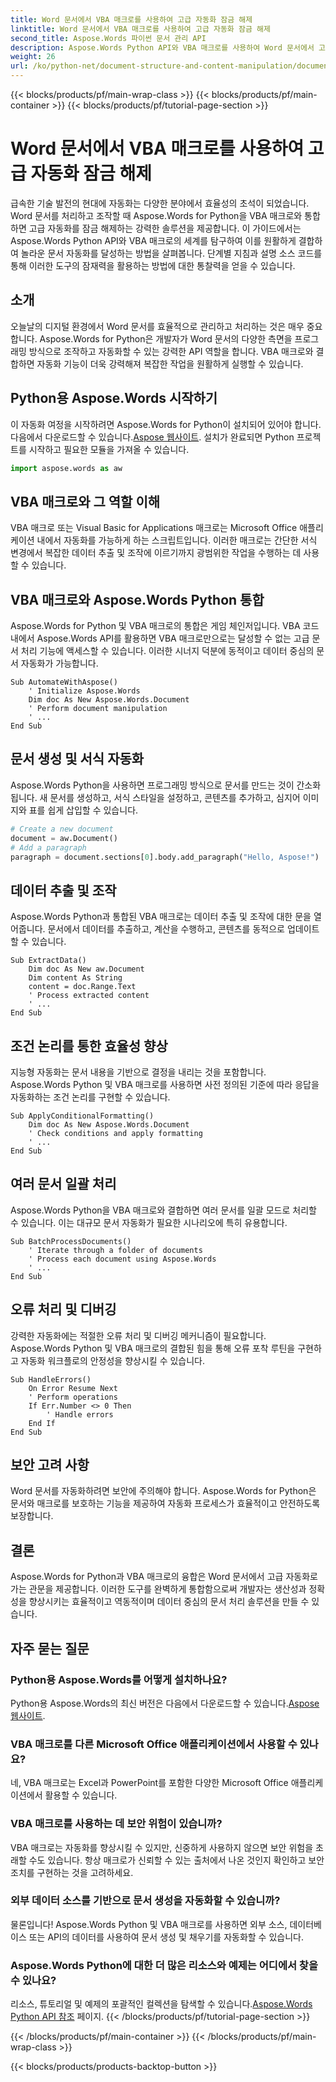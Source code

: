 ```yaml
---
title: Word 문서에서 VBA 매크로를 사용하여 고급 자동화 잠금 해제
linktitle: Word 문서에서 VBA 매크로를 사용하여 고급 자동화 잠금 해제
second_title: Aspose.Words 파이썬 문서 관리 API
description: Aspose.Words Python API와 VBA 매크로를 사용하여 Word 문서에서 고급 자동화를 잠금 해제하세요. 소스 코드와 FAQ로 단계별로 학습하세요. 지금 생산성을 향상하세요. [링크]에서 액세스하세요.
weight: 26
url: /ko/python-net/document-structure-and-content-manipulation/document-vba-macros/
---
```


{{< blocks/products/pf/main-wrap-class >}}
{{< blocks/products/pf/main-container >}}
{{< blocks/products/pf/tutorial-page-section >}}

# Word 문서에서 VBA 매크로를 사용하여 고급 자동화 잠금 해제


급속한 기술 발전의 현대에 자동화는 다양한 분야에서 효율성의 초석이 되었습니다. Word 문서를 처리하고 조작할 때 Aspose.Words for Python을 VBA 매크로와 통합하면 고급 자동화를 잠금 해제하는 강력한 솔루션을 제공합니다. 이 가이드에서는 Aspose.Words Python API와 VBA 매크로의 세계를 탐구하여 이를 원활하게 결합하여 놀라운 문서 자동화를 달성하는 방법을 살펴봅니다. 단계별 지침과 설명 소스 코드를 통해 이러한 도구의 잠재력을 활용하는 방법에 대한 통찰력을 얻을 수 있습니다.


## 소개

오늘날의 디지털 환경에서 Word 문서를 효율적으로 관리하고 처리하는 것은 매우 중요합니다. Aspose.Words for Python은 개발자가 Word 문서의 다양한 측면을 프로그래밍 방식으로 조작하고 자동화할 수 있는 강력한 API 역할을 합니다. VBA 매크로와 결합하면 자동화 기능이 더욱 강력해져 복잡한 작업을 원활하게 실행할 수 있습니다.

## Python용 Aspose.Words 시작하기

이 자동화 여정을 시작하려면 Aspose.Words for Python이 설치되어 있어야 합니다. 다음에서 다운로드할 수 있습니다.[Aspose 웹사이트](https://releases.aspose.com/words/python/). 설치가 완료되면 Python 프로젝트를 시작하고 필요한 모듈을 가져올 수 있습니다.

```python
import aspose.words as aw
```

## VBA 매크로와 그 역할 이해

VBA 매크로 또는 Visual Basic for Applications 매크로는 Microsoft Office 애플리케이션 내에서 자동화를 가능하게 하는 스크립트입니다. 이러한 매크로는 간단한 서식 변경에서 복잡한 데이터 추출 및 조작에 이르기까지 광범위한 작업을 수행하는 데 사용할 수 있습니다.

## VBA 매크로와 Aspose.Words Python 통합

Aspose.Words for Python 및 VBA 매크로의 통합은 게임 체인저입니다. VBA 코드 내에서 Aspose.Words API를 활용하면 VBA 매크로만으로는 달성할 수 없는 고급 문서 처리 기능에 액세스할 수 있습니다. 이러한 시너지 덕분에 동적이고 데이터 중심의 문서 자동화가 가능합니다.

```vba
Sub AutomateWithAspose()
    ' Initialize Aspose.Words
    Dim doc As New Aspose.Words.Document
    ' Perform document manipulation
    ' ...
End Sub
```

## 문서 생성 및 서식 자동화

Aspose.Words Python을 사용하면 프로그래밍 방식으로 문서를 만드는 것이 간소화됩니다. 새 문서를 생성하고, 서식 스타일을 설정하고, 콘텐츠를 추가하고, 심지어 이미지와 표를 쉽게 삽입할 수 있습니다.

```python
# Create a new document
document = aw.Document()
# Add a paragraph
paragraph = document.sections[0].body.add_paragraph("Hello, Aspose!")
```

## 데이터 추출 및 조작

Aspose.Words Python과 통합된 VBA 매크로는 데이터 추출 및 조작에 대한 문을 열어줍니다. 문서에서 데이터를 추출하고, 계산을 수행하고, 콘텐츠를 동적으로 업데이트할 수 있습니다.

```vba
Sub ExtractData()
    Dim doc As New aw.Document
    Dim content As String
    content = doc.Range.Text
    ' Process extracted content
    ' ...
End Sub
```

## 조건 논리를 통한 효율성 향상

지능형 자동화는 문서 내용을 기반으로 결정을 내리는 것을 포함합니다. Aspose.Words Python 및 VBA 매크로를 사용하면 사전 정의된 기준에 따라 응답을 자동화하는 조건 논리를 구현할 수 있습니다.

```vba
Sub ApplyConditionalFormatting()
    Dim doc As New Aspose.Words.Document
    ' Check conditions and apply formatting
    ' ...
End Sub
```

## 여러 문서 일괄 처리

Aspose.Words Python을 VBA 매크로와 결합하면 여러 문서를 일괄 모드로 처리할 수 있습니다. 이는 대규모 문서 자동화가 필요한 시나리오에 특히 유용합니다.

```vba
Sub BatchProcessDocuments()
    ' Iterate through a folder of documents
    ' Process each document using Aspose.Words
    ' ...
End Sub
```

## 오류 처리 및 디버깅

강력한 자동화에는 적절한 오류 처리 및 디버깅 메커니즘이 필요합니다. Aspose.Words Python 및 VBA 매크로의 결합된 힘을 통해 오류 포착 루틴을 구현하고 자동화 워크플로의 안정성을 향상시킬 수 있습니다.

```vba
Sub HandleErrors()
    On Error Resume Next
    ' Perform operations
    If Err.Number <> 0 Then
        ' Handle errors
    End If
End Sub
```

## 보안 고려 사항

Word 문서를 자동화하려면 보안에 주의해야 합니다. Aspose.Words for Python은 문서와 매크로를 보호하는 기능을 제공하여 자동화 프로세스가 효율적이고 안전하도록 보장합니다.

## 결론

Aspose.Words for Python과 VBA 매크로의 융합은 Word 문서에서 고급 자동화로 가는 관문을 제공합니다. 이러한 도구를 완벽하게 통합함으로써 개발자는 생산성과 정확성을 향상시키는 효율적이고 역동적이며 데이터 중심의 문서 처리 솔루션을 만들 수 있습니다.

## 자주 묻는 질문

### Python용 Aspose.Words를 어떻게 설치하나요?
 Python용 Aspose.Words의 최신 버전은 다음에서 다운로드할 수 있습니다.[Aspose 웹사이트](https://releases.aspose.com/words/python/).

### VBA 매크로를 다른 Microsoft Office 애플리케이션에서 사용할 수 있나요?
네, VBA 매크로는 Excel과 PowerPoint를 포함한 다양한 Microsoft Office 애플리케이션에서 활용할 수 있습니다.

### VBA 매크로를 사용하는 데 보안 위험이 있습니까?
VBA 매크로는 자동화를 향상시킬 수 있지만, 신중하게 사용하지 않으면 보안 위험을 초래할 수도 있습니다. 항상 매크로가 신뢰할 수 있는 출처에서 나온 것인지 확인하고 보안 조치를 구현하는 것을 고려하세요.

### 외부 데이터 소스를 기반으로 문서 생성을 자동화할 수 있습니까?
물론입니다! Aspose.Words Python 및 VBA 매크로를 사용하면 외부 소스, 데이터베이스 또는 API의 데이터를 사용하여 문서 생성 및 채우기를 자동화할 수 있습니다.

### Aspose.Words Python에 대한 더 많은 리소스와 예제는 어디에서 찾을 수 있나요?
 리소스, 튜토리얼 및 예제의 포괄적인 컬렉션을 탐색할 수 있습니다.[Aspose.Words Python API 참조](https://reference.aspose.com/words/python-net/) 페이지.
{{< /blocks/products/pf/tutorial-page-section >}}

{{< /blocks/products/pf/main-container >}}
{{< /blocks/products/pf/main-wrap-class >}}

{{< blocks/products/products-backtop-button >}}
